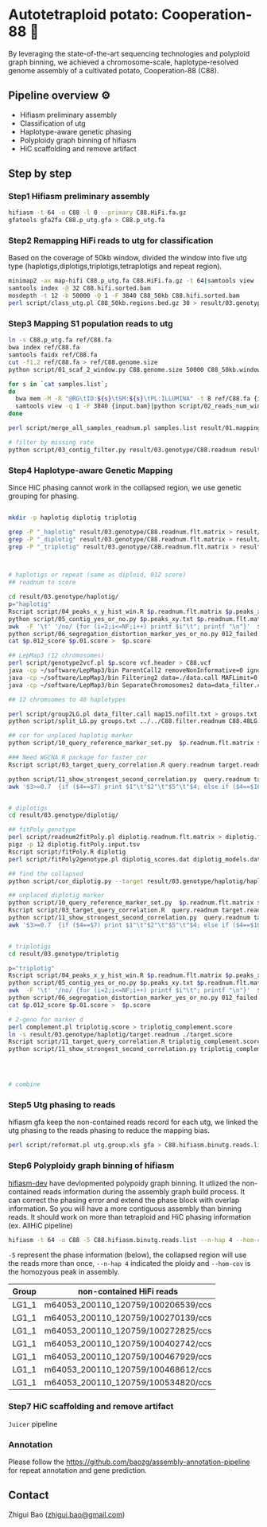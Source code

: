 # Autotetraploid potato: Cooperation-88 🥔

By leveraging the state-of-the-art sequencing technologies and polyploid graph binning, we achieved a chromosome-scale, haplotype-resolved genome assembly of a cultivated potato, Cooperation-88 (C88).


## Pipeline overview ⚙️
- Hifiasm preliminary assembly
- Classification of utg
- Haplotype-aware genetic phasing
- Polyploidy graph binning of hifiasm
- HiC scaffolding and remove artifact

## Step by step

### Step1 Hifiasm preliminary assembly
```bash
hifiasm -t 64 -o C88 -l 0 --primary C88.HiFi.fa.gz
gfatools gfa2fa C88.p_utg.gfa > C88.p_utg.fa
```
### Step2 Remapping HiFi reads to utg for classification
Based on the coverage of 50kb window, divided the window into five utg type (haplotigs,diplotigs,triplotigs,tetraplotigs and repeat region).
```bash
minimap2 -ax map-hifi C88.p_utg.fa C88.HiFi.fa.gz -t 64|samtools view -@ 64 -Sb -|samtools sort -o C88.hifi.sorted.bam -@ 32 -
samtools index -@ 32 C88.hifi.sorted.bam
mosdepth -t 12 -b 50000 -Q 1 -F 3840 C88_50kb C88.hifi.sorted.bam
perl script/class_utg.pl C88_50kb.regions.bed.gz 30 > result/03.genotype/mosdepth.bed
```
### Step3 Mapping S1 population reads to utg
```bash
ln -s C88.p_utg.fa ref/C88.fa
bwa index ref/C88.fa
samtools faidx ref/C88.fa
cut -f1,2 ref/C88.fa > ref/C88.genome.size
python script/01_scaf_2_window.py C88.genome.size 50000 C88_50kb.windows.id

for s in `cat samples.list`;
do 
  bwa mem -M -R "@RG\tID:${s}\tSM:${s}\tPL:ILLUMINA" -t 8 ref/C88.fa {input.gz1} {input.gz2}| samtools view -@ 8 -Sb - | amtools sort -@ {threads} -o {output.bam} - 
  samtools view -q 1 -F 3840 {input.bam}|python script/02_reads_num_window.py ref/C88_50kb.windows.id {output.readnum} 1 > 01.readnum/${s}.readnum
done

perl script/merge_all_samples_readnum.pl samples.list result/01.mapping/mosdepth.bed ref/C88_50kb.windows.id ./result/02.readnum > result/03.genotype/C88.readnum

# filter by missing rate 
python script/03_contig_filter.py result/03.genotype/C88.readnum result/03.genotype/C88.readnum.flt.matrix
```

### Step4 Haplotype-aware Genetic Mapping
Since HiC phasing cannot work in the collapsed region, we use genetic grouping for phasing.

```bash

mkdir -p haplotig diplotig triplotig

grep -P "_haplotig" result/03.genotype/C88.readnum.flt.matrix > result/03.genotype/haplotig/haplotig.readnum.flt.matrix
grep -P "_diplotig" result/03.genotype/C88.readnum.flt.matrix > result/03.genotype/diplotig/diplotig.readnum.flt.matrix
grep -P "_triplotig" result/03.genotype/C88.readnum.flt.matrix > result/03.genotype/triplotig/triplotig.readnum.flt.matrix



# haplotigs or repeat (same as diploid, 012 score)
## readnum to score

cd result/03.genotype/haplotig/
p="haplotig"
Rscript script/04_peaks_x_y_hist_win.R $p.readnum.flt.matrix $p.peaks_xy.txt
python script/05_contig_yes_or_no.py $p.peaks_xy.txt $p.readnum.flt.matrix  $p.012_score $p.012.yes_no
awk  -F '\t' '/no/ {for (i=2;i<=NF;i++) printf $i"\t"; printf "\n"}'  $p.012.yes_no > 012_failed.yesno
python script/06_segregation_distortion_marker_yes_or_no.py 012_failed.yesno $p.readnum.flt.matrix  $p.01.score  $p.01.score.yesno
cat $p.012_score $p.01.score >  $p.score

## LepMap3 (12 chromosomes)
perl script/genotype2vcf.pl $p.score vcf.header > C88.vcf
java -cp ~/software/LepMap3/bin ParentCall2 removeNonInformative=0 ignoreParentOrder=1 vcfFile=C88.vcf data=ped.txt > data.call
java -cp ~/software/LepMap3/bin Filtering2 data=./data.call MAFLimit=0.05 missingLimit=0.4 dataTolerance=0.0000001 removeNonInformative=1 > data_filter.callq
java -cp ~/software/LepMap3/bin SeparateChromosomes2 data=data_filter.call sizeLimit=100 numThreads=64 lodLimit=15 distortionLod=1 >map15.nofilt.txt

## 12 chromsomes to 48 haplotypes

perl script/group2LG.pl data_filter.call map15.nofilt.txt > groups.txt
python script/split_LG.py groups.txt ../../C88.filter.readnum C88.48LG.out

## cor for unplaced haplotig marker
python script/10_query_reference_marker_set.py  $p.readnum.flt.matrix $p.48LG.out target.readnum  query.readnum

### Need WGCNA R package for faster cor 
Rscript script/03_target_query_correlation.R query.readnum target.readnum readnum.correlation.out

python script/11_show_strongest_second_correlation.py  query.readnum target.group readnum.correlation.out query.readnum_strongest_cor.xls
awk '$3>=0.7  {if ($4==$7) print $1"\t"$2"\t"$5"\t"$4; else if ($4==$10) print $1"\t"$2"\t"$8"\t"$4; else if ($7==$10) print $1"\t"$5"\t"$8"\t"$7 }' ./query.readnum_strongest_cor.xls  >good.cor.marker


# diplotigs
cd result/03.genotype/diplotig/

## fitPoly genotype
perl script/readnum2fitPoly.pl diplotig.readnum.flt.matrix > diplotig.fitPoly.input.tsv
pigz -p 12 diplotig.fitPoly.input.tsv
Rscript script/fitPoly.R diplotig
perl script/fitPoly2genotype.pl diplotig_scores.dat diplotig_models.dat 4 > diplotig.filter.genotype

## find the collapsed
python script/cor_diplotig.py --target result/03.genotype/haplotig/haplotig.readnum.flt.matrix --tsv C88.48LG.out --query diplotig.filter.genotype > diplotig.48LG.tsv

## unplaced diplotig marker
python script/10_query_reference_marker_set.py  $p.readnum.flt.matrix $p.48LG.out target.readnum query.readnum
Rscript script/03_target_query_correlation.R  query.readnum target.readnum readnum.correlation.out
python script/11_show_strongest_second_correlation.py  query.readnum target.group readnum.correlation.out query.readnum_strongest_cor.xls
awk '$3>=0.7  {if ($4==$7) print $1"\t"$2"\t"$5"\t"$4; else if ($4==$10) print $1"\t"$2"\t"$8"\t"$4; else if ($7==$10) print $1"\t"$5"\t"$8"\t"$7 }' ./query.readnum_strongest_cor.xls  >good.cor.marker


# triplotigs
cd result/03.genotype/triplotig

p="triplotig"
Rscript script/04_peaks_x_y_hist_win.R $p.readnum.flt.matrix $p.peaks_xy.txt
python script/05_contig_yes_or_no.py $p.peaks_xy.txt $p.readnum.flt.matrix  $p.012_score $p.012.yes_no
awk  -F '\t' '/no/ {for (i=2;i<=NF;i++) printf $i"\t"; printf "\n"}'  $p.012.yes_no > 012_failed.yesno
python script/06_segregation_distortion_marker_yes_or_no.py 012_failed.yesno $p.readnum.flt.matrix  $p.01.score  $p.01.score.yesno
cat $p.012_score $p.01.score >  $p.score

# 2-geno for marker d
perl complement.pl triplotig.score > triplotig_complement.score
ln -s result/03.genotype/haplotig/target.readnum ./target.score
Rscript script/11_target_query_correlation.R triplotig_complement.score target.score triple.correlation.out
python script/11_show_strongest_second_correlation.py triplotig_complement.score C88_cor_haplotig.48LG.out triple.correlation.out query.readnum_strongest_cor.xls




# combine

```

### Step5 Utg phasing to reads
hifiasm gfa keep the non-contained reads record for each utg, we linked the utg phasing to the reads phasing to reduce the mapping bias.
```bash
perl script/reformat.pl utg.group.xls gfa > C88.hifiasm.binutg.reads.list
```

### Step6 Polyploidy graph binning of hifiasm
[hifiasm-dev](https://github.com/chhylp123/hifiasm/tree/hifiasm_dev_debug) have devlopmented polypoidy graph binning. It utlized the non-contained reads information during the assembly graph build process. It can correct the phasing error and extend the phase block with overlap information. So you will have a more contiguous assembly than binning reads. It should work on more than tetraploid and HiC phasing information (ex. AllHiC pipeline)

```bash
hifiasm -t 64 -o C88 -5 C88.hifiasm.binutg.reads.list --n-hap 4 --hom-cov 120 C88.HiFi.fa.gz
```
`-5` represent the phase information (below), the collapsed region will use the reads more than once, `--n-hap 4` indicated the ploidy and `--hom-cov` is the homozyous peak in assembly.

| Group | non-contained HiFi reads           |
|-------|------------------------------------|
| LG1_1 | m64053_200110_120759/100206539/ccs |
| LG1_1 | m64053_200110_120759/100270139/ccs |
| LG1_1 | m64053_200110_120759/100272825/ccs |
| LG1_1 | m64053_200110_120759/100402742/ccs |
| LG1_1 | m64053_200110_120759/100467929/ccs |
| LG1_1 | m64053_200110_120759/100468612/ccs |
| LG1_1 | m64053_200110_120759/100534820/ccs |

### Step7 HiC scaffolding and remove artifact

`Juicer` pipeline 

### Annotation
Please follow the https://github.com/baozg/assembly-annotation-pipeline for repeat annotation and gene prediction.


## Contact

Zhigui Bao (zhigui.bao@gmail.com)

